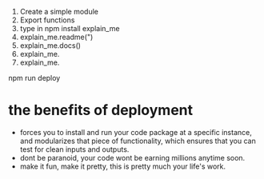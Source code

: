 1. Create a simple module 
2. Export functions 
3. type in npm install explain_me
4. explain_me.readme(")
5. explain_me.docs()
6. explain_me.
7. explain_me.

npm run deploy

# the benefits of deployment
- forces you to install and run your code package at a specific instance, and modularizes that piece of functionality, which ensures that you can test for clean inputs and outputs. 
- dont be paranoid, your code wont be earning millions anytime soon. 
- make it fun, make it pretty, this is pretty much your life's work. 